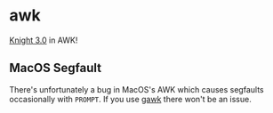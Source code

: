# awk
[Knight 3.0](https://github.com/knight-lang/knight-lang) in AWK!

## MacOS Segfault
There's unfortunately a bug in MacOS's AWK which causes segfaults occasionally with `PROMPT`. If you use [gawk](https://www.gnu.org/software/gawk/) there won't be an issue.

